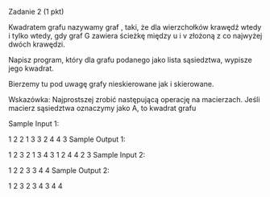 Zadanie 2 (1 pkt)

Kwadratem grafu  nazywamy graf , taki, że dla wierzchołków  krawędź  wtedy i tylko wtedy, gdy graf G zawiera ścieżkę między u i v złożoną z co najwyżej dwóch krawędzi.

Napisz program, który dla grafu podanego jako lista sąsiedztwa, wypisze jego kwadrat. 

Bierzemy tu pod uwagę grafy nieskierowane jak i skierowane.

Wskazówka: Najprostszej zrobić następującą operację na macierzach. Jeśli macierz sąsiedztwa oznaczymy jako A, to kwadrat grafu

Sample Input 1:

1 2
2 1 3
3 2 4
4 3
Sample Output 1:

1 2 3
2 1 3 4
3 1 2 4
4 2 3
Sample Input 2:

1 2
2 3
3 4
4
Sample Output 2:

1 2 3
2 3 4
3 4
4